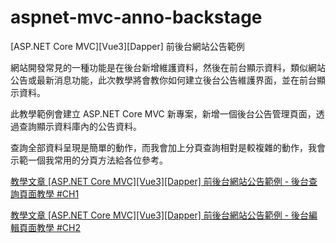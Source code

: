 # aspnet-mvc-anno-backstage
[ASP.NET Core MVC][Vue3][Dapper] 前後台網站公告範例

網站開發常見的一種功能是在後台新增維護資料，然後在前台顯示資料，類似網站公告或最新消息功能，此次教學將會教你如何建立後台公告維護界面，並在前台顯示資料。

此教學範例會建立 ASP.NET Core MVC 新專案，新增一個後台公告管理頁面，透過查詢顯示資料庫內的公告資料。

查詢全部資料呈現是簡單的動作，而我會加上分頁查詢相對是較複雜的動作，我會示範一個我常用的分頁方法給各位參考。

[教學文章 [ASP.NET Core MVC][Vue3][Dapper] 前後台網站公告範例 - 後台查詢頁面教學 #CH1](https://blog.hungwin.com.tw/aspnet-mvc-anno-backstage-query/)

[教學文章 [ASP.NET Core MVC][Vue3][Dapper] 前後台網站公告範例 - 後台編輯頁面教學 #CH2](https://blog.hungwin.com.tw/aspnet-mvc-anno-backstage-modify/)

